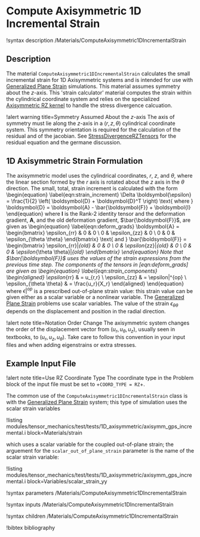 # Compute Axisymmetric 1D Incremental Strain

!syntax description /Materials/ComputeAxisymmetric1DIncrementalStrain

## Description

The material `ComputeAxisymmetric1DIncrementalStrain` calculates the small
incremental strain for 1D Axisymmetric systems and is intended for use with
[Generalized Plane Strain](tensor_mechanics/generalized_plane_strain.md) simulations.
This material assumes symmetry about the $z$-axis.
This 'strain calculator' material computes the strain within the cylindrical
coordinate system and relies on the specialized
[Axisymmetric RZ kernel](Kernels/StressDivergenceRZTensors.md) to handle the stress
divergence calcuation.

!alert warning title=Symmetry Assumed About the $z$-axis
The axis of symmetry must lie along the $z$-axis in a $\left(r, z, \theta \right)$
cylindrical coordinate system. This symmetry orientation is required for the
calculation of the residual and of the jacobian.
See [StressDivergenceRZTensors](/StressDivergenceRZTensors.md) for the
residual equation and the germane discussion.

## 1D Axisymmetric Strain Formulation

The axisymmetric model uses the cylindrical coordinates, $r$, $z$, and $\theta$,
where the linear section formed by the $r$ axis is rotated about the $z$ axis in
the $\theta$ direction.
The small, total, strain increment is calculated with the form
\begin{equation}
  \label{eqn:strain_increment}
  \Delta \boldsymbol{\epsilon} = \frac{1}{2} \left( \boldsymbol{D} + \boldsymbol{D}^T \right)
  \text{ where } \boldsymbol{D} = \boldsymbol{A} - \bar{\boldsymbol{F}} + \boldsymbol{I}
\end{equation}
where $\boldsymbol{I}$ is the Rank-2 identity tensor and the deformation gradient,
$\boldsymbol{A}$, and the old deformation gradient,
$\bar{\boldsymbol{F}}$, are given as
\begin{equation}
  \label{eqn:deform_grads}
  \boldsymbol{A} = \begin{bmatrix}
                \epsilon_{rr} & 0 & 0 \\
                0 & \epsilon_{zz} & 0 \\
                0 & 0 & \epsilon_{\theta \theta}
              \end{bmatrix}
  \text{  and  }
  \bar{\boldsymbol{F}} = \begin{bmatrix}
                \epsilon_{rr}|_{old} & 0 & 0 \\
                0 & \epsilon_{zz}|_{old} & 0 \\
                0 & 0 & \epsilon_{\theta \theta}|_{old}
              \end{bmatrix}
\end{equation}
Note that $\bar{\boldsymbol{F}}$ uses the values of the strain expressions from
the previous time step.
The components of the tensors in [eqn:deform_grads] are given as
\begin{equation}
  \label{eqn:strain_components}
  \begin{aligned}
  \epsilon_{rr} & = u_{r,r} \\
  \epsilon_{zz} & = \epsilon|^{op} \\
  \epsilon_{\theta \theta} & = \frac{u_r}{X_r}
  \end{aligned}
\end{equation}
where $\epsilon|^{op}$ is a prescribed out-of-plane strain value: this strain
value can be given either as a scalar variable or a nonlinear variable.
The [Generalized Plane Strain](tensor_mechanics/generalized_plane_strain.md)
problems use scalar variables.
The value of the strain $\epsilon_{\theta \theta}$ depends on the displacement
and position in the radial direction.

!alert note title=Notation Order Change
The axisymmetric system changes the order of the displacement vector from
$(u_r, u_{\theta}, u_z)$, usually seen in textbooks, to $(u_r, u_z, u_{\theta})$.
Take care to follow this convention in your input files and when adding
eigenstrains or extra stresses.


## Example Input File

!alert note title=Use RZ Coordinate Type
The coordinate type in the Problem block of the input file must be set to
+`COORD_TYPE = RZ`+.

The common use of the `ComputeAxisymmetric1DIncrementalStrain` class is with the
[Generalized Plane Strain](tensor_mechanics/generalized_plane_strain.md) system;
this type of simulation uses the scalar strain variables

!listing modules/tensor_mechanics/test/tests/1D_axisymmetric/axisymm_gps_incremental.i block=Materials/strain

which uses a scalar variable for the coupled out-of-plane strain; the arguement
for the `scalar_out_of_plane_strain` parameter is the name of the scalar strain
variable:

!listing modules/tensor_mechanics/test/tests/1D_axisymmetric/axisymm_gps_incremental.i block=Variables/scalar_strain_yy


!syntax parameters /Materials/ComputeAxisymmetric1DIncrementalStrain

!syntax inputs /Materials/ComputeAxisymmetric1DIncrementalStrain

!syntax children /Materials/ComputeAxisymmetric1DIncrementalStrain

!bibtex bibliography
